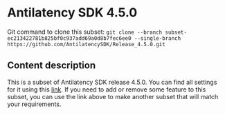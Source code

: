 # Antilatency SDK 4.5.0

Git command to clone this subset: `git clone --branch subset-ec213422781b825bf0c937add69a0d8b7fec6ee0 --single-branch https://github.com/AntilatencySDK/Release_4.5.0.git`

## Content description

This is a subset of Antilatency SDK release 4.5.0. You can find all settings for it using this [link](https://developers.antilatency.com/Sdk/Configurator_en.html#{"Language":"CPlusPlus","Libraries":{"AltEnvironmentSelector":false,"DeviceNetwork":false,"IllumetryDisplay":false,"StereoGlasses":false,"StorageClient":true,"TrackingAlignment":false},"OS":{"Android":{"aar":false},"Linux":{"aarch64-linux-gnu":false,"arm-linux-gnueabihf":false,"x86_64":false},"WindowsDesktop":{"x64":false,"x86":true},"WindowsUWP":{"arm64-v8a":false,"armeabi-v7a":false,"x64":false}},"Release":"4.5.0","Target":"Native","TargetSettings":{"Exceptions":false,"MathTypes":"Default"}}). If you need to add or remove some feature to this subset, you can use the link above to make another subset that will match your requirements.
